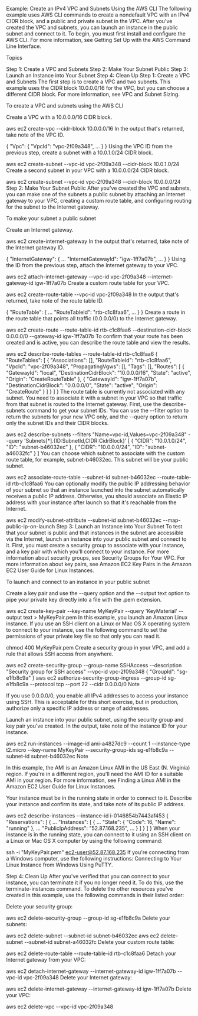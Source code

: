 Example: Create an IPv4 VPC and Subnets Using the AWS CLI
The following example uses AWS CLI commands to create a nondefault VPC with an IPv4 CIDR block, and a public and private subnet in the VPC. After you've created the VPC and subnets, you can launch an instance in the public subnet and connect to it. To begin, you must first install and configure the AWS CLI. For more information, see Getting Set Up with the AWS Command Line Interface.

Topics

Step 1: Create a VPC and Subnets
Step 2: Make Your Subnet Public
Step 3: Launch an Instance into Your Subnet
Step 4: Clean Up
Step 1: Create a VPC and Subnets
The first step is to create a VPC and two subnets. This example uses the CIDR block 10.0.0.0/16 for the VPC, but you can choose a different CIDR block. For more information, see VPC and Subnet Sizing.

To create a VPC and subnets using the AWS CLI

Create a VPC with a 10.0.0.0/16 CIDR block.

aws ec2 create-vpc --cidr-block 10.0.0.0/16
In the output that's returned, take note of the VPC ID.

{
    "Vpc": {
        "VpcId": "vpc-2f09a348", 
        ...
    }
}
Using the VPC ID from the previous step, create a subnet with a 10.0.1.0/24 CIDR block.

aws ec2 create-subnet --vpc-id vpc-2f09a348 --cidr-block 10.0.1.0/24
Create a second subnet in your VPC with a 10.0.0.0/24 CIDR block.

aws ec2 create-subnet --vpc-id vpc-2f09a348 --cidr-block 10.0.0.0/24
Step 2: Make Your Subnet Public
After you've created the VPC and subnets, you can make one of the subnets a public subnet by attaching an Internet gateway to your VPC, creating a custom route table, and configuring routing for the subnet to the Internet gateway.

To make your subnet a public subnet

Create an Internet gateway.

aws ec2 create-internet-gateway
In the output that's returned, take note of the Internet gateway ID.

{
    "InternetGateway": {
        ...
        "InternetGatewayId": "igw-1ff7a07b", 
        ...
    }
}
Using the ID from the previous step, attach the Internet gateway to your VPC.

aws ec2 attach-internet-gateway --vpc-id vpc-2f09a348 --internet-gateway-id igw-1ff7a07b
Create a custom route table for your VPC.

aws ec2 create-route-table --vpc-id vpc-2f09a348
In the output that's returned, take note of the route table ID.

{
    "RouteTable": {
        ... 
        "RouteTableId": "rtb-c1c8faa6", 
        ...
    }
}
Create a route in the route table that points all traffic (0.0.0.0/0) to the Internet gateway.

aws ec2 create-route --route-table-id rtb-c1c8faa6 --destination-cidr-block 0.0.0.0/0 --gateway-id igw-1ff7a07b
To confirm that your route has been created and is active, you can describe the route table and view the results.

aws ec2 describe-route-tables --route-table-id rtb-c1c8faa6
{
    "RouteTables": [
        {
            "Associations": [], 
            "RouteTableId": "rtb-c1c8faa6", 
            "VpcId": "vpc-2f09a348", 
            "PropagatingVgws": [], 
            "Tags": [], 
            "Routes": [
                {
                    "GatewayId": "local", 
                    "DestinationCidrBlock": "10.0.0.0/16", 
                    "State": "active", 
                    "Origin": "CreateRouteTable"
                }, 
                {
                    "GatewayId": "igw-1ff7a07b", 
                    "DestinationCidrBlock": "0.0.0.0/0", 
                    "State": "active", 
                    "Origin": "CreateRoute"
                }
            ]
        }
    ]
}
The route table is currently not associated with any subnet. You need to associate it with a subnet in your VPC so that traffic from that subnet is routed to the Internet gateway. First, use the describe-subnets command to get your subnet IDs. You can use the --filter option to return the subnets for your new VPC only, and the --query option to return only the subnet IDs and their CIDR blocks.

aws ec2 describe-subnets --filters "Name=vpc-id,Values=vpc-2f09a348" --query 'Subnets[*].{ID:SubnetId,CIDR:CidrBlock}'
[
    {
        "CIDR": "10.0.1.0/24", 
        "ID": "subnet-b46032ec"
    }, 
    {
        "CIDR": "10.0.0.0/24", 
        "ID": "subnet-a46032fc"
    }
]
You can choose which subnet to associate with the custom route table, for example, subnet-b46032ec. This subnet will be your public subnet.

aws ec2 associate-route-table  --subnet-id subnet-b46032ec --route-table-id rtb-c1c8faa6
You can optionally modify the public IP addressing behavior of your subnet so that an instance launched into the subnet automatically receives a public IP address. Otherwise, you should associate an Elastic IP address with your instance after launch so that it's reachable from the Internet.

aws ec2 modify-subnet-attribute --subnet-id subnet-b46032ec --map-public-ip-on-launch
Step 3: Launch an Instance into Your Subnet
To test that your subnet is public and that instances in the subnet are accessible via the Internet, launch an instance into your public subnet and connect to it. First, you must create a security group to associate with your instance, and a key pair with which you'll connect to your instance. For more information about security groups, see Security Groups for Your VPC. For more information about key pairs, see Amazon EC2 Key Pairs in the Amazon EC2 User Guide for Linux Instances.

To launch and connect to an instance in your public subnet

Create a key pair and use the --query option and the --output text option to pipe your private key directly into a file with the .pem extension.

aws ec2 create-key-pair --key-name MyKeyPair --query 'KeyMaterial' --output text > MyKeyPair.pem
In this example, you launch an Amazon Linux instance. If you use an SSH client on a Linux or Mac OS X operating system to connect to your instance, use the following command to set the permissions of your private key file so that only you can read it.

chmod 400 MyKeyPair.pem
Create a security group in your VPC, and add a rule that allows SSH access from anywhere.

aws ec2 create-security-group --group-name SSHAccess --description "Security group for SSH access" --vpc-id vpc-2f09a348
{
    "GroupId": "sg-e1fb8c9a"
}
aws ec2 authorize-security-group-ingress --group-id sg-e1fb8c9a --protocol tcp --port 22 --cidr 0.0.0.0/0
Note

If you use 0.0.0.0/0, you enable all IPv4 addresses to access your instance using SSH. This is acceptable for this short exercise, but in production, authorize only a specific IP address or range of addresses.

Launch an instance into your public subnet, using the security group and key pair you've created. In the output, take note of the instance ID for your instance.

aws ec2 run-instances --image-id ami-a4827dc9 --count 1 --instance-type t2.micro --key-name MyKeyPair --security-group-ids sg-e1fb8c9a --subnet-id subnet-b46032ec
Note

In this example, the AMI is an Amazon Linux AMI in the US East (N. Virginia) region. If you're in a different region, you'll need the AMI ID for a suitable AMI in your region. For more information, see Finding a Linux AMI in the Amazon EC2 User Guide for Linux Instances.

Your instance must be in the running state in order to connect to it. Describe your instance and confirm its state, and take note of its public IP address.

aws ec2 describe-instances --instance-id i-0146854b7443af453
{
    "Reservations": [
        {
            ... 
            "Instances": [
                {
                    ...
                    "State": {
                        "Code": 16, 
                        "Name": "running"
                    }, 
                    ...
                    "PublicIpAddress": "52.87.168.235", 
                    ...
                }
            ]
        }
    ]
}
When your instance is in the running state, you can connect to it using an SSH client on a Linux or Mac OS X computer by using the following command:

ssh -i "MyKeyPair.pem" ec2-user@52.87.168.235
If you're connecting from a Windows computer, use the following instructions: Connecting to Your Linux Instance from Windows Using PuTTY.

Step 4: Clean Up
After you've verified that you can connect to your instance, you can terminate it if you no longer need it. To do this, use the terminate-instances command. To delete the other resources you've created in this example, use the following commands in their listed order:

Delete your security group:

aws ec2 delete-security-group --group-id sg-e1fb8c9a
Delete your subnets:

aws ec2 delete-subnet --subnet-id subnet-b46032ec
aws ec2 delete-subnet --subnet-id subnet-a46032fc
Delete your custom route table:

aws ec2 delete-route-table --route-table-id rtb-c1c8faa6
Detach your Internet gateway from your VPC:

aws ec2 detach-internet-gateway --internet-gateway-id igw-1ff7a07b --vpc-id vpc-2f09a348
Delete your Internet gateway:

aws ec2 delete-internet-gateway --internet-gateway-id igw-1ff7a07b
Delete your VPC:

aws ec2 delete-vpc --vpc-id vpc-2f09a348
